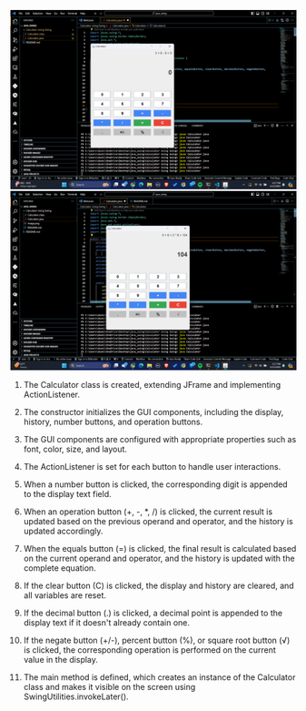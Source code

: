 ![alt text](image.png)
![alt text](image-1.png)

1. The Calculator class is created, extending JFrame and implementing ActionListener.

2. The constructor initializes the GUI components, including the display, history, number buttons, and operation buttons.

3. The GUI components are configured with appropriate properties such as font, color, size, and layout.

4. The ActionListener is set for each button to handle user interactions.

5. When a number button is clicked, the corresponding digit is appended to the display text field.

6. When an operation button (+, -, *, /) is clicked, the current result is updated based on the previous operand and operator, and the history is updated accordingly.

7. When the equals button (=) is clicked, the final result is calculated based on the current operand and operator, and the history is updated with the complete equation.

8. If the clear button (C) is clicked, the display and history are cleared, and all variables are reset.

9. If the decimal button (.) is clicked, a decimal point is appended to the display text if it doesn't already contain one.

10. If the negate button (+/-), percent button (%), or square root button (√) is clicked, the corresponding operation is performed on the current value in the display.

11. The main method is defined, which creates an instance of the Calculator class and makes it visible on the screen using SwingUtilities.invokeLater().